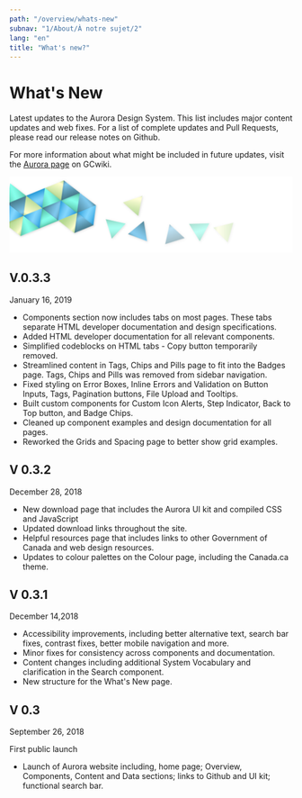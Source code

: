 ```yaml
---
path: "/overview/whats-new"
subnav: "1/About/À notre sujet/2"
lang: "en"
title: "What's new?"
---
```


<helmet>
<title> What's New - Aurora Design System </title>
</helmet>

# What's New

Latest updates to the Aurora Design System. This list includes major content updates and web fixes. For a list of complete updates and Pull Requests, please read our release notes on Github.

For more information about what might be included in future updates, visit the [Aurora page](https://wiki.gccollab.ca/Aurora) on GCwiki. 

![Aurora banner](../../../img\aurora-banner-small.png)

## V.0.3.3
January 16, 2019

* Components section now includes tabs on most pages. These tabs separate HTML developer documentation and design specifications. 
* Added HTML developer documentation for all relevant components.
* Simplified codeblocks on HTML tabs - Copy button temporarily removed.
* Streamlined content in Tags, Chips and Pills page to fit into the Badges page. Tags, Chips and Pills was removed from sidebar navigation. 
* Fixed styling on Error Boxes, Inline Errors and Validation on Button Inputs, Tags, Pagination buttons, File Upload and Tooltips.
* Built custom components for Custom Icon Alerts, Step Indicator, Back to Top button, and Badge Chips.
* Cleaned up component examples and design documentation for all pages.
* Reworked the Grids and Spacing page to better show grid examples.

## V 0.3.2
December 28, 2018

* New download page that includes the Aurora UI kit and compiled CSS and JavaScript
* Updated download links throughout the site.
* Helpful resources page that includes links to other Government of Canada and web design resources.
* Updates to colour palettes on the Colour page, including the Canada.ca theme.

## V 0.3.1
December 14,2018

* Accessibility improvements, including better alternative text, search bar fixes, contrast fixes, better mobile navigation and more. 
* Minor fixes for consistency across components and documentation.
* Content changes including additional System Vocabulary and clarification in the Search component. 
* New structure for the What's New page.

## V 0.3
September 26, 2018

First public launch

* Launch of Aurora website including, home page; Overview, Components, Content and Data sections; links to Github and UI kit; functional search bar.
